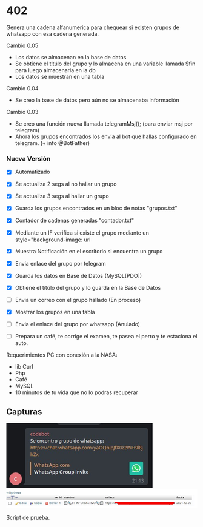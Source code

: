 # 402
Genera una cadena alfanumerica para chequear si existen grupos de whatsapp con esa cadena generada.

Cambio 0.05
 * Los datos se almacenan en la base de datos
 * Se obtiene el titúlo del grupo y lo almacena en una variable llamada $fin para luego almacenarla en la db
 * Los datos se muestran en una tabla

Cambio 0.04
 * Se creo la base de datos pero aún no se almacenaba información

Cambio 0.03
 * Se creo una función nueva llamada telegramMsj(); (para enviar msj por telegram)
 * Ahora los grupos encontrados los envia al bot que hallas configurado en telegram. (+ info @BotFather)


### Nueva Versión

- [x] Automatizado
- [x] Se actualiza 2 segs al no hallar un grupo
- [x] Se actualiza 3 segs al hallar un grupo
- [x] Guarda los grupos encontrados en un bloc de notas "grupos.txt"
- [x] Contador de cadenas generadas "contador.txt"
- [x] Mediante un IF verifica si existe el grupo mediante un style="background-image: url
- [x] Muestra Notificación en el escritorio si encuentra un grupo
- [x] Envia enlace del grupo por telegram
- [x] Guarda los datos en Base de Datos (MySQL[PDO])
- [x] Obtiene el titúlo del grupo y lo guarda en la Base de Datos
- [ ] Envia un correo con el grupo hallado (En proceso)
- [x] Mostrar los grupos en una tabla
- [ ] Envia el enlace del grupo por whatsapp (Anulado)
- [ ] Prepara un café, te corrige el examen, te pasea el perro y te estaciona el auto.


Requerimientos PC con conexión a la NASA:
* lib Curl
* Php
* Café
* MySQL
* 10 minutos de tu vida que no lo podras recuperar


## Capturas
![Captura 0001](https://github.com/JkDevArg/402/blob/main/Screenshot_1.jpg?raw=true)
![Captura 0002](https://github.com/JkDevArg/402/blob/main/Screenshot_2.jpg?raw=true)



Script de prueba.

